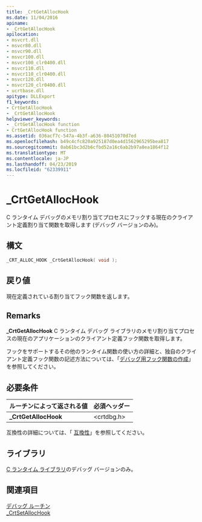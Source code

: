 ```yaml
---
title: _CrtGetAllocHook
ms.date: 11/04/2016
apiname:
- _CrtGetAllocHook
apilocation:
- msvcrt.dll
- msvcr80.dll
- msvcr90.dll
- msvcr100.dll
- msvcr100_clr0400.dll
- msvcr110.dll
- msvcr110_clr0400.dll
- msvcr120.dll
- msvcr120_clr0400.dll
- ucrtbase.dll
apitype: DLLExport
f1_keywords:
- CrtGetAllocHook
- _CrtGetAllocHook
helpviewer_keywords:
- _CrtGetAllocHook function
- CrtGetAllocHook function
ms.assetid: 036acf7c-547a-4b3f-a636-80451070d7ed
ms.openlocfilehash: b49c4cfc820a925187d0ea4d1562965295bea817
ms.sourcegitcommit: 0ab61bc3d2b6cfbd52a16c6ab2b97a8ea1864f12
ms.translationtype: MT
ms.contentlocale: ja-JP
ms.lasthandoff: 04/23/2019
ms.locfileid: "62339911"
---
```

# <a name="crtgetallochook"></a>_CrtGetAllocHook

C ランタイム デバッグのメモリ割り当てプロセスにフックする現在のクライアント定義割り当て関数を取得します (デバッグ バージョンのみ)。

## <a name="syntax"></a>構文

```C
_CRT_ALLOC_HOOK _CrtGetAllocHook( void );
```

## <a name="return-value"></a>戻り値

現在定義されている割り当てフック関数を返します。

## <a name="remarks"></a>Remarks

**_CrtGetAllocHook** C ランタイム デバッグ ライブラリのメモリ割り当てプロセスの現在のアプリケーションのクライアント定義フック関数を取得します。

フックをサポートするその他のランタイム関数の使い方の詳細と、独自のクライアント定義フック関数の記述方法については、「[デバッグ用フック関数の作成](/visualstudio/debugger/debug-hook-function-writing)」を参照してください。

## <a name="requirements"></a>必要条件

|ルーチンによって返される値|必須ヘッダー|
|-------------|---------------------|
|**_CrtGetAllocHook**|\<crtdbg.h>|

互換性の詳細については、「 [互換性](../../c-runtime-library/compatibility.md)」を参照してください。

## <a name="libraries"></a>ライブラリ

[C ランタイム ライブラリ](../../c-runtime-library/crt-library-features.md)のデバッグ バージョンのみ。

## <a name="see-also"></a>関連項目

[デバッグ ルーチン](../../c-runtime-library/debug-routines.md)<br/>
[_CrtSetAllocHook](crtsetallochook.md)<br/>
